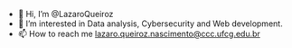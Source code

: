 - 👋 Hi, I’m @LazaroQueiroz
- 👀 I’m interested in Data analysis, Cybersecurity and Web development.
- 📫 How to reach me lazaro.queiroz.nascimento@ccc.ufcg.edu.br
<!---
LazaroQueiroz/LazaroQueiroz is a ✨ special ✨ repository because its `README.md` (this file) appears on your GitHub profile.
You can click the Preview link to take a look at your changes.
--->
